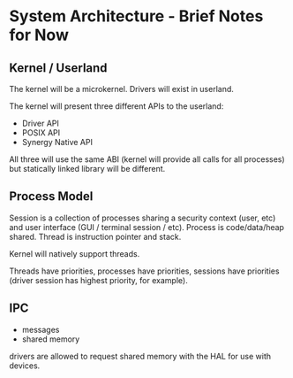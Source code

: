 # System Architecture - Brief Notes for Now

## Kernel / Userland

The kernel will be a microkernel. Drivers will exist in userland.

The kernel will present three different APIs to the userland:
 - Driver API
 - POSIX API
 - Synergy Native API

All three will use the same ABI (kernel will provide all calls for all processes) but statically linked library will be different.

## Process Model

Session is a collection of processes sharing a security context (user, etc) and user interface (GUI / terminal session / etc).
Process is code/data/heap shared.
Thread is instruction pointer and stack.

Kernel will natively support threads.

Threads have priorities, processes have priorities, sessions have priorities (driver session has highest priority, for example).

## IPC

 * messages
 * shared memory

drivers are allowed to request shared memory with the HAL for use with devices.